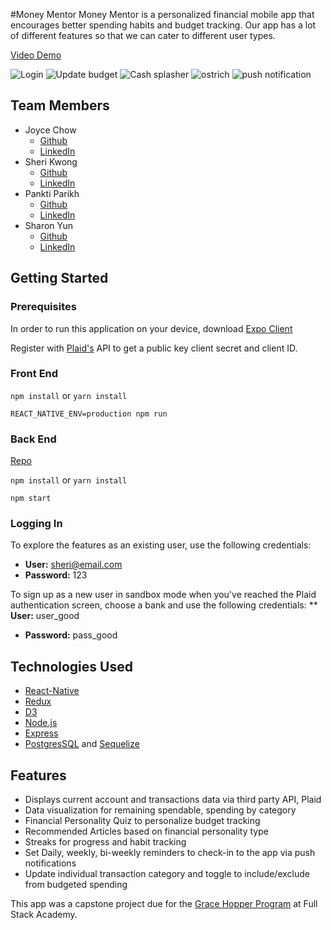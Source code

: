 #Money Mentor
Money Mentor is a personalized financial mobile app that encourages better spending habits and budget tracking. Our app has a lot of different features so that we can cater to different user types.

[Video Demo](https://youtu.be/Otmr110CNCM)

![Login](https://s15.postimg.cc/ecmti62e3/image.gif)
![Update budget](https://s15.postimg.cc/lsm33td6z/Sheri_s.gif)
![Cash splasher](https://s15.postimg.cc/edwrb1trv/Cashsplasher.gif)
![ostrich](https://s15.postimg.cc/fsybzvabf/Ostrich.gif)
![push notification](https://s15.postimg.cc/6xxhpeiyz/set_up_push_1.gif)

## Team Members
* Joyce Chow
  * [Github](https://github.com/joycecyoj)
  * [LinkedIn](https://www.linkedin.com/in/joyce-chow1/)
* Sheri Kwong
  * [Github](https://github.com/sherikwong)
  * [LinkedIn](https://www.linkedin.com/in/sheri-kwong/)
* Pankti Parikh
  * [Github](https://github.com/panktip15)
  * [LinkedIn](www.linkedin.com/in/panktip15)
* Sharon Yun
  * [Github](https://github.com/sharonyun11)
  * [LinkedIn](www.linkedin.com/in/sharonyun11)


## Getting Started
### Prerequisites
In order to run this application on your device, download [Expo Client](https://itunes.apple.com/us/app/expo-client/id982107779?mt=8)

Register with [Plaid's](https://plaid.com/) API to get a public key client secret and client ID.

### Front End
```npm install```
or
```yarn install```

```REACT_NATIVE_ENV=production npm run```

### Back End
[Repo](https://github.com/Money-Mentor/money-mentor-backend)

```npm install```
or
```yarn install```

```npm start```

### Logging In
To explore the features as an existing user, use the following credentials:
* **User:** sheri@email.com
* **Password:** 123

To sign up as a new user in sandbox mode when you've reached the Plaid authentication screen, choose a bank and use the following credentials:
** **User:** user_good
* **Password:** pass_good

## Technologies Used
* [React-Native](https://facebook.github.io/react-native/)
* [Redux](https://redux.js.org/)
* [D3](https://d3js.org/)
* [Node.js](https://nodejs.org/en/)
* [Express](https://expressjs.com/)
* [PostgresSQL](https://www.postgresql.org/) and [Sequelize](http://docs.sequelizejs.com/)


## Features
* Displays current account and transactions data via third party API, Plaid
* Data visualization for remaining spendable, spending by category
* Financial Personality Quiz to personalize budget tracking
* Recommended Articles based on financial personality type
* Streaks for progress and habit tracking
* Set Daily, weekly, bi-weekly reminders to check-in to the app via push notifications
* Update individual transaction category and toggle to include/exclude from budgeted spending

This app was a capstone project due for the [Grace Hopper Program]((https://www.gracehopper.com/)) at Full Stack Academy.

